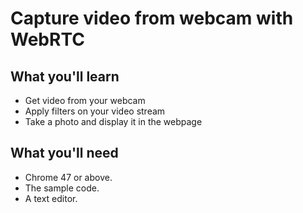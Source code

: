 # Capture video from webcam with WebRTC

## What you'll learn
* Get video from your webcam
* Apply filters on your video stream
* Take a photo and display it in the webpage

## What you'll need
* Chrome 47 or above.
* The sample code.
* A text editor.